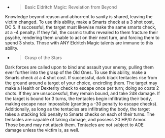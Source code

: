   - > Basic Eldritch Magic: Revelation from Beyond

Knowledge beyond reason and abhorrent to sanity is shared, leaving the
victim changed. To use this ability, make a Smarts check at a 3 shot
cost, DC 5. If successful, the target must likewise make the same smarts
check, at a -4 penalty. If they fail, the cosmic truths revealed to them
fracture their psyche, rendering them unable to act on their next turn,
and forcing them to spend 3 shots. Those with ANY Eldritch Magic talents
are immune to this ability.

  - > Grasp of the Stars

Dark forces are called upon to bind and assault your enemy, pulling them
ever further into the grasp of the Old Ones. To use this ability, make a
Smarts check at a 4 shot cost. If successful, dark black tentacles rise
from the ground around a target of your choice, encircling them. The
target may make a Health or Dexterity check to escape once per turn;
doing so costs 2 shots. If they are unsuccessful, they remain bound, and
take 2d8 damage. If the target is bound for 3 turns, the tentacles begin
infiltrating their body, making escape near impossible (granting a -30
penalty to escape checks). Additionally, as long as the tentacles are
infiltrating the body, the target takes a stacking 1d6 penalty to Smarts
checks on each of their turns. The tentacles are capable of taking
damage, and possess 20 HP/0 Armor. Those bound may not attack them.
Tentacles are not subject to AOE damage unless the victim is, as well.
